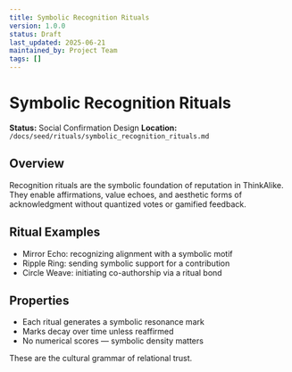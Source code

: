 ```yaml
---
title: Symbolic Recognition Rituals
version: 1.0.0
status: Draft
last_updated: 2025-06-21
maintained_by: Project Team
tags: []
---
```


# Symbolic Recognition Rituals

**Status:** Social Confirmation Design
**Location:** `/docs/seed/rituals/symbolic_recognition_rituals.md`

## Overview

Recognition rituals are the symbolic foundation of reputation in ThinkAlike. They enable affirmations, value echoes, and aesthetic forms of acknowledgment without quantized votes or gamified feedback.

## Ritual Examples

- Mirror Echo: recognizing alignment with a symbolic motif
- Ripple Ring: sending symbolic support for a contribution
- Circle Weave: initiating co-authorship via a ritual bond

## Properties

- Each ritual generates a symbolic resonance mark
- Marks decay over time unless reaffirmed
- No numerical scores — symbolic density matters

These are the cultural grammar of relational trust.

